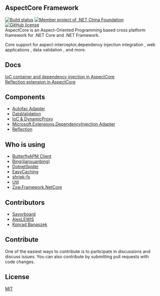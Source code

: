 ## AspectCore Framework
[![Build status](https://ci.appveyor.com/api/projects/status/1awhaosnfcjbad77?svg=true)](https://ci.appveyor.com/project/liuhaoyang/aspectcore-framework)
[![Member project of .NET China Foundation](https://github.com/dotnetcore/Home/blob/master/icons/member-project-of-netchina.png)](https://github.com/dotnetcore)
[![GitHub license](https://img.shields.io/badge/license-MIT-blue.svg)](https://github.com/dotnetcore/AspectCore/blob/dev/LICENSE)  
AspectCore is an Aspect-Oriented Programming based cross platform framework for .NET Core and .NET Framework.  
  
Core support for aspect-interceptor,dependency injection integration , web applications , data validation , and more.   

## Docs
[IoC container and dependency injection in AspectCore](https://github.com/dotnetcore/AspectCore-Framework/blob/master/docs/injector.md)  
[Reflection extension in AspectCore](https://github.com/dotnetcore/AspectCore-Framework/blob/master/docs/reflection-extensions.md)

## Components  
* [Autofac Adapter](https://github.com/dotnetcore/AspectCore-Framework/tree/master/extras/src/AspectCore.Extensions.Autofac)
* [DataValidation](https://github.com/dotnetcore/AspectCore-Framework/tree/master/datavalidation)
* [IoC & DynamicProxy](https://github.com/dotnetcore/AspectCore-Framework/tree/master/core)
* [Microsoft.Extensions.DependencyInjection Adapter](https://github.com/dotnetcore/AspectCore-Framework/tree/master/extras/src/AspectCore.Extensions.DependencyInjection)
* [Reflection](https://github.com/dotnetcore/AspectCore-Framework/tree/master/reflection)   

## Who is using
* [ButterflyAPM Client](https://github.com/ButterflyAPM/butterfly-csharp)
* [Bing(jianxuanbing)](https://github.com/jianxuanbing/Bing)
* [DotnetSpider](https://github.com/dotnetcore/DotnetSpider)
* [EasyCaching](https://github.com/catcherwong/EasyCaching)
* [shriek-fx](https://github.com/ElderJames/shriek-fx)   
* [Util](https://github.com/dotnetcore/Util)
* [Zxw.Framework.NetCore](https://github.com/VictorTzeng/Zxw.Framework.NetCore)

## Contributors
* [Savorboard](https://github.com/yuleyule66)  
* [AlexLEWIS](https://github.com/alexinea)
* [Konrad Banaszek](https://github.com/thecorrado)

## Contribute
One of the easiest ways to contribute is to participate in discussions and discuss issues. You can also contribute by submitting pull requests with code changes.

## License
[MIT](https://github.com/dotnetcore/AspectCore-Framework/blob/master/LICENSE)
